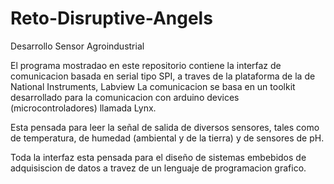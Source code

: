 # Reto-Disruptive-Angels
Desarrollo Sensor Agroindustrial

El programa mostradao en este repositorio contiene la interfaz de comunicacion basada en serial tipo SPI, a traves de la 
plataforma de la de National Instruments, Labview
La comunicacion se basa en un toolkit desarrollado para la comunicacion con arduino devices (microcontroladores)
llamada Lynx.

Esta pensada para leer la señal de salida de diversos sensores, tales como de temperatura, de humedad (ambiental y de la tierra)
y de sensores de pH.

Toda la interfaz esta pensada para el diseño de sistemas embebidos de adquisiscion de datos a travez de un 
lenguaje de programacion grafico.
